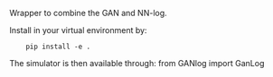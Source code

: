 Wrapper to combine the GAN and NN-log.

Install in your virtual environment by:

```
    pip install -e .
```

The simulator is then available through:
from GANlog import GanLog
